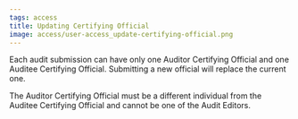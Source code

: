 ```yaml
---
tags: access
title: Updating Certifying Official
image: access/user-access_update-certifying-official.png
---
```


Each audit submission can have only one Auditor Certifying Official and one Auditee Certifying Official. Submitting a new official will replace the current one.

The Auditor Certifying Official must be a different individual from the Auditee Certifying Official and cannot be one of the Audit Editors.
